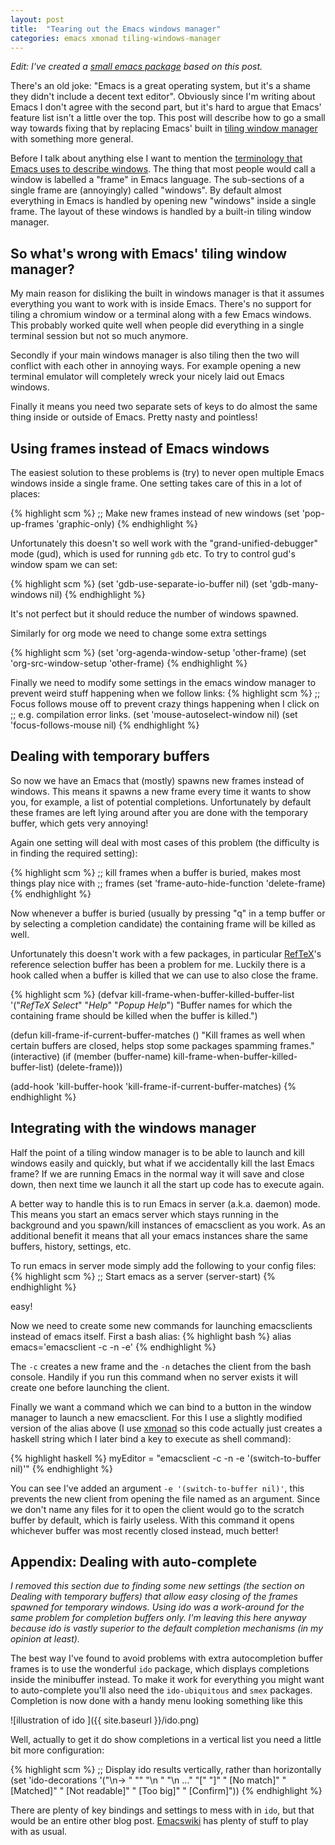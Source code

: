 ```yaml
---
layout: post
title:  "Tearing out the Emacs windows manager"
categories: emacs xmonad tiling-windows-manager
---
```


*Edit: I've created a [small emacs package](https://github.com/davidshepherd7/frames-only-mode) based on this post.*

There's an old joke: "Emacs is a great operating system, but it's a shame they didn't include a decent text editor". Obviously since I'm writing about Emacs I don't agree with the second part, but it's hard to argue that Emacs' feature list isn't a little over the top. This post will describe how to go a small way towards fixing that by replacing Emacs' built in [tiling window manager][] with something more general.


Before I talk about anything else I want to mention the [terminology that Emacs uses to describe windows][emacswindows]. The thing that most people would call a window is labelled a "frame" in Emacs language. The sub-sections of a single frame are (annoyingly) called "windows". By default almost everything in Emacs is handled by opening new "windows" inside a single frame. The layout of these windows is handled by a built-in tiling window manager.


So what's wrong with Emacs' tiling window manager?
---------

My main reason for disliking the built in windows manager is that it assumes everything you want to work with is inside Emacs. There's no support for tiling a chromium window or a terminal along with a few Emacs windows. This probably worked quite well when people did everything in a single terminal session but not so much anymore.

Secondly if your main windows manager is also tiling then the two will conflict with each other in annoying ways. For example opening a new terminal emulator will completely wreck your nicely laid out Emacs windows.

Finally it means you need two separate sets of keys to do almost the same thing inside or outside of Emacs. Pretty nasty and pointless!


Using frames instead of Emacs windows
-----

The easiest solution to these problems is (try) to never open multiple Emacs windows inside a single frame. One setting takes care of this in a lot of places:

{% highlight scm %}
    ;; Make new frames instead of new windows
    (set 'pop-up-frames 'graphic-only)
{% endhighlight %}

Unfortunately this doesn't so well work with the "grand-unified-debugger" mode (gud), which is used for running `gdb` etc. To try to control gud's window spam we can set:

{% highlight scm %}
(set 'gdb-use-separate-io-buffer nil)
(set 'gdb-many-windows nil)
{% endhighlight %}

It's not perfect but it should reduce the number of windows spawned.

Similarly for org mode we need to change some extra settings

{% highlight scm %}
(set 'org-agenda-window-setup 'other-frame)
(set 'org-src-window-setup 'other-frame)
{% endhighlight %}

Finally we need to modify some settings in the emacs window manager to prevent weird stuff happening when we follow links:
{% highlight scm %}
;; Focus follows mouse off to prevent crazy things happening when I click on
;; e.g. compilation error links.
(set 'mouse-autoselect-window nil)
(set 'focus-follows-mouse nil)
{% endhighlight %}

Dealing with temporary buffers
----------------

So now we have an Emacs that (mostly) spawns new frames instead of windows. This means it spawns a new frame every time it wants to show you, for example, a list of potential completions. Unfortunately by default these frames are left lying around after you are done with the temporary buffer, which gets very annoying!

Again one setting will deal with most cases of this problem (the difficulty is in finding the required setting):

{% highlight scm %}
;; kill frames when a buffer is buried, makes most things play nice with
;; frames
(set 'frame-auto-hide-function 'delete-frame)
{% endhighlight %}

Now whenever a buffer is buried (usually by pressing "q" in a temp buffer or by selecting a completion candidate) the containing frame will be killed as well.

Unfortunately this doesn't work with a few packages, in particular [RefTeX][]'s reference selection buffer has been a problem for me. Luckily there is a hook called when a buffer is killed that we can use to also close the frame.


{% highlight scm %}
(defvar kill-frame-when-buffer-killed-buffer-list
  '("*RefTeX Select*" "*Help*" "*Popup Help*")
  "Buffer names for which the containing frame should be
  killed when the buffer is killed.")

(defun kill-frame-if-current-buffer-matches ()
  "Kill frames as well when certain buffers are closed, helps stop some
  packages spamming frames."
 (interactive)
 (if (member (buffer-name) kill-frame-when-buffer-killed-buffer-list)
     (delete-frame)))

(add-hook 'kill-buffer-hook 'kill-frame-if-current-buffer-matches)
{% endhighlight %}



Integrating with the windows manager
------------

Half the point of a tiling window manager is to be able to launch and kill windows easily and quickly, but what if we accidentally kill the last Emacs frame? If we are running Emacs in the normal way it will save and close down, then next time we launch it all the start up code has to execute again.

A better way to handle this is to run Emacs in server (a.k.a. daemon) mode. This means you start an emacs server which stays running in the background and you spawn/kill instances of emacsclient as you work. As an additional benefit it means that all your emacs instances share the same buffers, history, settings, etc.

To run emacs in server mode simply add the following to your config files:
{% highlight scm %}
;; Start emacs as a server
(server-start)
{% endhighlight %}

easy!

Now we need to create some new commands for launching emacsclients instead of emacs itself. First a bash alias:
{% highlight bash %}
alias emacs='emacsclient -c -n -e'
{% endhighlight %}

The `-c` creates a new frame and the `-n` detaches the client from the bash console. Handily if you run this command when no server exists it will create one before launching the client.

Finally we want a command which we can bind to a button in the window manager to launch a new emacsclient. For this I use a slightly modified version of the alias above (I use [xmonad][] so this code actually just creates a haskell string which I later bind a key to execute as shell command):

{% highlight haskell %}
myEditor = "emacsclient -c -n -e '(switch-to-buffer nil)'"
{% endhighlight %}

You can see I've added an argument `-e '(switch-to-buffer nil)'`, this prevents the new client from opening the file named as an argument. Since we don't name any files for it to open the client would go to the scratch buffer by default, which is fairly useless. With this command it opens whichever buffer was most recently closed instead, much better!



Appendix: Dealing with auto-complete
--------

*I removed this section due to finding some new settings (the section on Dealing with temporary buffers) that allow easy closing of the frames spawned for temporary windows. Using ido was a work-around for the same problem for completion buffers only. I'm leaving this here anyway because ido is vastly superior to the default completion mechanisms (in my opinion at least).* 

The best way I've found to avoid problems with extra autocompletion buffer frames is to use the wonderful `ido` package, which displays completions inside the minibuffer instead. To make it work for everything you might want to auto-complete you'll also need the `ido-ubiquitous` and `smex` packages. Completion is now done with a handy menu looking something like this

![illustration of ido ]({{ site.baseurl }}/ido.png)

Well, actually to get it do show completions in a vertical list you need a little bit more configuration:

{% highlight scm %}
;; Display ido results vertically, rather than horizontally
(set 'ido-decorations '("\n-> " "" "\n   " "\n   ..." "[" "]" " [No match]"
                        " [Matched]" " [Not readable]" " [Too big]"
                        " [Confirm]"))
{% endhighlight %}

There are plenty of key bindings and settings to mess with in `ido`, but that would be an entire other blog post. [Emacswiki](http://www.emacswiki.org/emacs/InteractivelyDoThings#toc1) has plenty of stuff to play with as usual.


[tiling window manager]: https://en.wikipedia.org/wiki/Tiling_window_manager
[emacswindows]: http://blasphemousbits.wordpress.com/2007/05/04/learning-emacs-part-4-buffers-windows-and-frames/
[xmonad]: http://xmonad.org/
[RefTeX]: http://www.gnu.org/software/auctex/reftex.html




